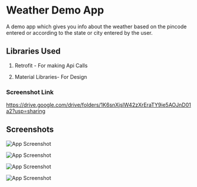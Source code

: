 
# Weather Demo App 

A demo app which gives you info about the weather based on the pincode entered or according to the state or city entered by the user.

## Libraries Used
1) Retrofit - For making Api Calls

2) Material Libraries- For Design

### Screenshot Link
https://drive.google.com/drive/folders/1K6snXjslW42zXrEraTY9ie5AOJnD01a2?usp=sharing


## Screenshots

![App Screenshot](https://github.com/Kakashi-23/WeatherApp/blob/app_screenchots/Screenshots/1.jpg?raw=true "Register")

![App Screenshot](https://github.com/Kakashi-23/WeatherApp/blob/app_screenchots/Screenshots/3.jpg?raw=true "Pincode")

![App Screenshot](https://github.com/Kakashi-23/WeatherApp/blob/app_screenchots/Screenshots/4.jpg?raw=true "Main")

![App Screenshot](https://github.com/Kakashi-23/WeatherApp/blob/app_screenchots/Screenshots/5.jpg?raw=true "Main")

  